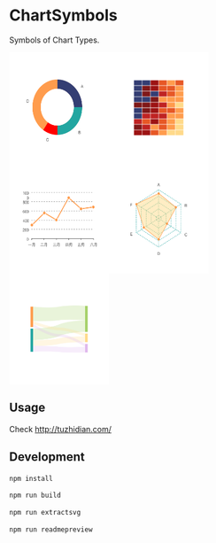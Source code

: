 # ChartSymbols

Symbols of Chart Types.

<!-- PREVIEW START -->

<div style="display: flex; flex-flow: row wrap;">
  <img src="https://github.com/Plothis/ChartSymbols/blob/master/svgs/donut_chart.svg" width="180" height="200">
  <img src="https://github.com/Plothis/ChartSymbols/blob/master/svgs/heatmap.svg" width="180" height="200">
  <img src="https://github.com/Plothis/ChartSymbols/blob/master/svgs/line_chart.svg" width="180" height="200">
  <img src="https://github.com/Plothis/ChartSymbols/blob/master/svgs/radar_chart.svg" width="180" height="200">
  <img src="https://github.com/Plothis/ChartSymbols/blob/master/svgs/sankey_diagram.svg" width="180" height="200">
</div>

<!-- PREVIEW END -->

## Usage

Check http://tuzhidian.com/

## Development

```bash
npm install
```

```bash
npm run build
```

```bash
npm run extractsvg
```

```bash
npm run readmepreview
```
